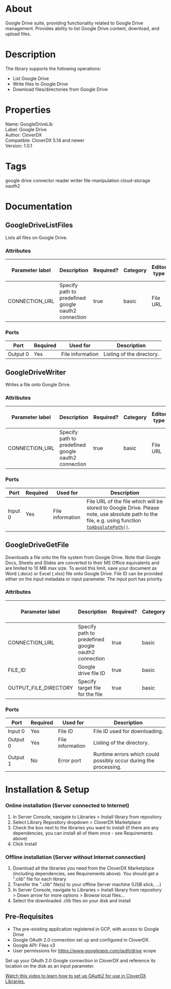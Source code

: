 # <span class='tabLabel'>About</span>

Google Drive suite, providing functionality related to Google Drive management.
Provides ability to list Google Drive content, download, and upload files.

# Description
The library supports the following operations:
- List Google Drive 
- Write files to Google Drive
- Download files/directories from Google Drive

# Properties
Name: GoogleDriveLib  
Label: Google Drive  
Author: CloverDX  
Compatible: CloverDX 5.14 and newer  
Version: 1.0.1  

# Tags
google drive connector reader writer file-manipulation cloud-storage oauth2

# <span class='tabLabel'>Documentation</span>

## GoogleDriveListFiles
Lists all files on Google Drive.

### Attributes
| Parameter label | Description | Required? | Category | Editor type | Editor type details |
| --- | --- | --- | --- | --- | --- |
| CONNECTION_URL | Specify path to predefined google oauth2 connection | true | basic | File URL  | expecting .cfg file  |

### Ports

| Port | Required | Used for | Description |
|----------|----------|----------------|-------------|
| Output 0 | Yes | File information | Listing of the directory.|


## GoogleDriveWriter
Writes a file onto Google Drive.

### Attributes
  | Parameter label | Description | Required? | Category | Editor type | Editor type details |
  | --- | --- | --- | --- | --- | --- |
  | CONNECTION_URL | Specify path to predefined google oauth2 connection | true | basic | File URL  | expecting .cfg file  |  

### Ports

| Port | Required | Used for | Description |
|----------|----------|----------------|-------------|
| Input 0 | Yes | File information | File URL of the file which will be stored to Google Drive. Please note, use absolute path to the file, e.g. using function [``toAbsolutePath()``](https://doc.cloverdx.com/latest/designer/miscellaneous-functions-ctl2.html#id_ctl2_toabsolutepath).|


## GoogleDriveGetFile
Downloads a file onto the file system from Google Drive. Note that Google Docs, Sheets and Slides are converted to their MS Office equivalents and are limited to 10 MB max size. To avoid this limit, save your document as Word (.docx) or Excel (.xlsx) file onto Google Drive.
File ID can be provided either on the input metadata or input parameter. The input port has priority.


### Attributes

| Parameter label | Description | Required? | Category | Editor type | Editor type details |
| --- | --- | --- | --- | --- | --- |
| CONNECTION_URL | Specify path to predefined google oauth2 connection | true | basic | File URL  | expecting .cfg file  |
| FILE_ID | Google drive file ID | true | basic | string  |   |
| OUTPUT_FILE_DIRECTORY | Specify target file for the file | true | basic | File URL  | expecting directory |

### Ports

| Port | Required | Used for | Description |
|----------|----------|----------------|-------------|
| Input 0 | Yes | File ID | File ID used for downloading.|
| Output 0 | Yes | File information | Listing of the directory.|
| Output 1 | No | Error port | Runtime errors which could possibly occur during the processing.|


# <span class='tabLabel'>Installation & Setup</span>

### Online installation (Server connected to Internet)

1. In Server Console, navigate to Libraries > Install library from repository
2. Select Library Repository dropdown > CloverDX Marketplace
3. Check the box next to the libraries you want to install (if there are any dependencies, you can install all of them once - see Requirements above)
4. Click Install

### Offline installation (Server without Internet connection)

1. Download all the libraries you need from the CloverDX Marketplace (including dependencies, see Requirements above). You should get a ".clib" file for each library
2. Transfer the ".clib" file(s) to your offline Server machine (USB stick, ...)
3. In Server Console, navigate to Libraries > Install library from repository > Down arrow for more options > Browse local files...
4. Select the downloaded .clib files on your disk and install

## Pre-Requisites
* The pre-existing application registered in GCP, with access to Google Drive
* Google OAuth 2.0 connection set up and configured in CloverDX.
* Google API: Files v3  
* User permissions for *https://www.googleapis.com/auth/drive* scope

Set up your OAuth 2.0 Google connection in CloverDX and reference its location on the disk as an input parameter.

<a href="https://www.youtube.com/watch?v=8R5ZUAoYE7I" target="_blank">Watch this video to learn how to set up OAuth2 for use in CloverDX Libraries.</a>
